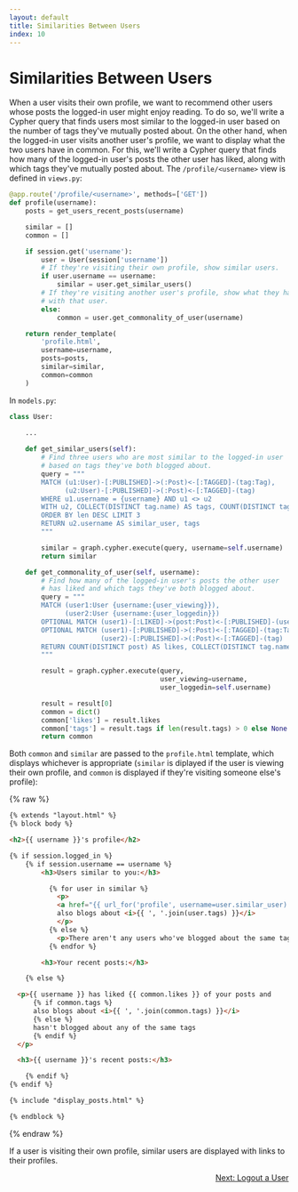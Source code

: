 ```yaml
---
layout: default
title: Similarities Between Users
index: 10
---
```


# Similarities Between Users

When a user visits their own profile, we want to recommend other users whose posts the logged-in user might enjoy reading. To do so, we'll write a Cypher query that finds users most similar to the logged-in user based on the number of tags they've mutually posted about. On the other hand, when the logged-in user visits another user's profile, we want to display what the two users have in common. For this, we'll write a Cypher query that finds how many of the logged-in user's posts the other user has liked, along with which tags they've mutually posted about. The `/profile/<username>` view is defined in `views.py`:

```python
@app.route('/profile/<username>', methods=['GET'])
def profile(username):
    posts = get_users_recent_posts(username)

    similar = []
    common = []

    if session.get('username'):
        user = User(session['username'])
        # If they're visiting their own profile, show similar users.
        if user.username == username:
            similar = user.get_similar_users()
        # If they're visiting another user's profile, show what they have in common
        # with that user.
        else:
            common = user.get_commonality_of_user(username)

    return render_template(
        'profile.html',
        username=username,
        posts=posts,
        similar=similar,
        common=common
    )
```

In `models.py`:

```python
class User:

	...
  
    def get_similar_users(self):
        # Find three users who are most similar to the logged-in user
        # based on tags they've both blogged about.
        query = """
        MATCH (u1:User)-[:PUBLISHED]->(:Post)<-[:TAGGED]-(tag:Tag),
              (u2:User)-[:PUBLISHED]->(:Post)<-[:TAGGED]-(tag)
        WHERE u1.username = {username} AND u1 <> u2
        WITH u2, COLLECT(DISTINCT tag.name) AS tags, COUNT(DISTINCT tag) AS len
        ORDER BY len DESC LIMIT 3
        RETURN u2.username AS similar_user, tags
        """

        similar = graph.cypher.execute(query, username=self.username)
        return similar

    def get_commonality_of_user(self, username):
        # Find how many of the logged-in user's posts the other user
        # has liked and which tags they've both blogged about.
        query = """
        MATCH (user1:User {username:{user_viewing}}),
              (user2:User {username:{user_loggedin}})
        OPTIONAL MATCH (user1)-[:LIKED]->(post:Post)<-[:PUBLISHED]-(user2)
        OPTIONAL MATCH (user1)-[:PUBLISHED]->(:Post)<-[:TAGGED]-(tag:Tag),
                       (user2)-[:PUBLISHED]->(:Post)<-[:TAGGED]-(tag)
        RETURN COUNT(DISTINCT post) AS likes, COLLECT(DISTINCT tag.name) AS tags
        """

        result = graph.cypher.execute(query,
                                      user_viewing=username,
                                      user_loggedin=self.username)

        result = result[0]
        common = dict()
        common['likes'] = result.likes
        common['tags'] = result.tags if len(result.tags) > 0 else None
        return common
```

Both `common` and `similar` are passed to the `profile.html` template, which displays whichever is appropriate (`similar` is diplayed if the user is viewing their own profile, and `common` is displayed if they're visiting someone else's profile):

{% raw %}
```html
{% extends "layout.html" %}
{% block body %}

<h2>{{ username }}'s profile</h2>

{% if session.logged_in %}
    {% if session.username == username %}
        <h3>Users similar to you:</h3>

          {% for user in similar %}
            <p>
            <a href="{{ url_for('profile', username=user.similar_user) }}">{{ user.similar_user }}</a>
            also blogs about <i>{{ ', '.join(user.tags) }}</i>
            </p>
          {% else %}
            <p>There aren't any users who've blogged about the same tags as you!</p>
          {% endfor %}

        <h3>Your recent posts:</h3>

    {% else %}

  <p>{{ username }} has liked {{ common.likes }} of your posts and
      {% if common.tags %}
      also blogs about <i>{{ ', '.join(common.tags) }}</i>
      {% else %}
      hasn't blogged about any of the same tags
      {% endif %}
  </p>

  <h3>{{ username }}'s recent posts:</h3>

    {% endif %}
{% endif %}

{% include "display_posts.html" %}

{% endblock %}
```
{% endraw %}

If a user is visiting their own profile, similar users are displayed with links to their profiles.

<p align="right"><a href="{{ site.baseurl }}/pages/logout-a-user.html">Next: Logout a User</a></p>
